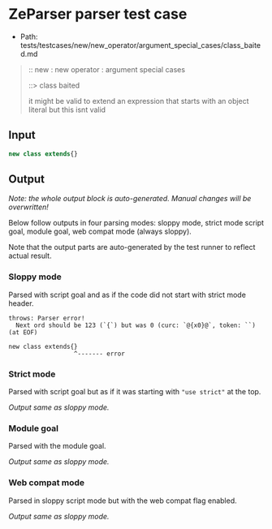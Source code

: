 # ZeParser parser test case

- Path: tests/testcases/new/new_operator/argument_special_cases/class_baited.md

> :: new : new operator : argument special cases
>
> ::> class baited
>
> it might be valid to extend an expression that starts with an object literal but this isnt valid

## Input

`````js
new class extends{}
`````

## Output

_Note: the whole output block is auto-generated. Manual changes will be overwritten!_

Below follow outputs in four parsing modes: sloppy mode, strict mode script goal, module goal, web compat mode (always sloppy).

Note that the output parts are auto-generated by the test runner to reflect actual result.

### Sloppy mode

Parsed with script goal and as if the code did not start with strict mode header.

`````
throws: Parser error!
  Next ord should be 123 (`{`) but was 0 (curc: `@{x0}@`, token: ``) (at EOF)

new class extends{}
                  ^------- error
`````

### Strict mode

Parsed with script goal but as if it was starting with `"use strict"` at the top.

_Output same as sloppy mode._

### Module goal

Parsed with the module goal.

_Output same as sloppy mode._

### Web compat mode

Parsed in sloppy script mode but with the web compat flag enabled.

_Output same as sloppy mode._
